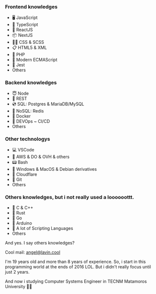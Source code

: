 ### Frontend knowledges
- 🖥️ JavaScript
- 🙈 TypeScript
- 👀 ReactJS
- 📦 NextJS
- 👨‍💻 CSS & SCSS
- 📋 HTML5 & XML
- 🐘 PHP
- 🔌 Modern ECMAScript
- 🏹 Jest
- Others

### Backend knowledges
- 😇 Node
- 📍 REST
- 💿 SQL: Postgres & MariaDB/MySQL 
- 🚂 NoSQL: Redis
- 🐳 Docker
- 🦾 DEVOps ~ CI/CD
- Others

### Other technologys
- 💻 VSCode
- 🥑 AWS & DO & OVH & others
- 📟 Bash
- 🧐 Windows & MacOS & Debian derivatives
- 🧡 Cloudflare 
- 💼 Git
- Others

### Others knowledges, but i not really used a loooooottt.
- 📡 C & C++
- 🦀 Rust
- 🦫 Go
- 🤖 Arduino
- 📜 A lot of Scripting Languages
- Others

And yes. I say others knowledges?

Cool mail: angel@lavin.cool

I'm 19 years old and more than 8 years of experience. So, i start in this programming world at the ends of 2016 LOL. But i didn't really focus until just 2 years.

And now i studying Computer Systems Engineer in TECNM Matamoros University 👨‍🎓
